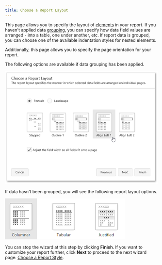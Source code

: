 ```yaml
---
title: Choose a Report Layout
---
```

This page allows you to specify the layout of [elements](../../../../../../interface-elements-for-web/articles/report-designer/report-elements.md) in your report. If you haven't applied data [grouping](../../../../../../interface-elements-for-web/articles/report-designer/creating-reports/shaping-data/grouping-data.md), you can specify how data field values are arranged - into a table, one under another, etc. If report data is grouped, you can choose one of the available indentation styles for nested elements.

Additionally, this page allows you to specify the page orientation for your report.

The following options are available if data grouping has been applied.

![web-report-designer-wizard-choose-report-layout](../../../../../images/Img24821.png)

If data hasn't been grouped, you will see the following report layout options.

![web-report-designer-wizard-layout-no-grouping](../../../../../images/Img24896.png)

You can stop the wizard at this step by clicking **Finish**. If you want to customize your report further, click **Next** to proceed to the next wizard page: [Choose a Report Style](../../../../../../interface-elements-for-web/articles/report-designer/wizards/report-wizard/data-bound-report/choose-a-report-style.md).